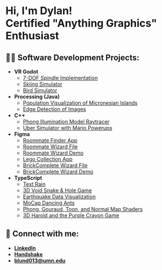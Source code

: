 <h1>Hi, I'm Dylan! <br/>Certified "Anything Graphics" Enthusiast</h1>

<h2>👨‍💻 Software Development Projects:</h2>

- <b>VR Godot</b>
  - [7-DOF Spindle Implementation](https://github.com/Dylanosaurus/7-DOF-Spindle)
  - [Skiing Simulator](https://github.com/Dylanosaurus/Bird-Simulator)
  - [Bird Simulator](https://github.com/Dylanosaurus/7-DOF-Spindle)
- <b>Processing (Java)</b>
  - [Population Visualization of Micronesian Islands]()
  - [Edge Detection of Images]()
- <b>C++</b>
  - [Phong Illumination Model Raytracer]()
  - [Uber Simulator with Mario Powerups]()
- <b>Figma</b>
  - [Roommate Finder App]()
  - [Roommate Wizard File](https://www.figma.com/file/ab7jqWevbPjnmjzOOEEKDy/Roommate-Wizard?type=design&node-id=0%3A1&mode=design&t=aZTSwcTB9hnJIMiG-1)
  - [Roommate Wizard Demo](https://www.figma.com/proto/ab7jqWevbPjnmjzOOEEKDy/Roommate-Wizard?type=design&node-id=357-1164&scaling=scale-down&page-id=0%3A1&starting-point-node-id=357%3A1164) 
  - [Lego Collection App]()
  - [BrickComplete Wizard File](https://www.figma.com/file/CuQ7f1OATkUJAjs45uJWk4/BrickComplete?type=design&mode=design&t=8icT12NF7xoY6Vcc-1)
  - [BrickComplete Wizard Demo](https://www.figma.com/proto/CuQ7f1OATkUJAjs45uJWk4/BrickComplete?type=design&t=rpJyCi1Wt21XWkmn-1&scaling=scale-down&page-id=0%3A1&node-id=20-249&starting-point-node-id=24%3A482&mode=design)
- <b>TypeScript</b>
  - [Text Rain](https://csci-4611-fall-2023.github.io/assignment-1-Dylanosaurus/)
  - [3D Void Snake & Hole Game](https://csci-4611-fall-2023.github.io/assignment-2-Dylanosaurus/)
  - [Earthquake Data Visualization](https://csci-4611-fall-2023.github.io/assignment-3-Dylanosaurus/)
  - [MoCap Dancing Ants](https://csci-4611-fall-2023.github.io/assignment-4-Dylanosaurus/)
  - [Phong, Gouraud, Toon, and Normal Map Shaders](https://csci-4611-fall-2023.github.io/assignment-5-Dylanosaurus/)
  - [3D Harold and the Purple Crayon Game](https://csci-4611-fall-2023.github.io/assignment-6-Dylanosaurus/)

<h2> 🤳 Connect with me:</h2>

- [<b>LinkedIn</b>](https://www.linkedin.com/in/dylan-blundell-2b5a421b9/)
- [<b>Handshake</b>](https://umn.joinhandshake.com/stu/users/25910019)
- <b>blund013@umn.edu</b>
